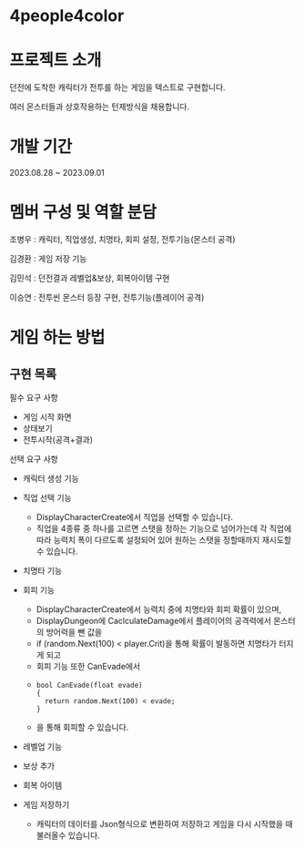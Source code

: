 # 4people4color
# 프로젝트 소개
던전에 도착한 캐릭터가 전투를 하는 게임을 텍스트로 구현합니다.

여러 몬스터들과 상호작용하는 턴제방식을 채용합니다.

# 개발 기간
2023.08.28 ~ 2023.09.01

# 멤버 구성 및 역할 분담

조병우 : 캐릭터, 직업생성, 치명타, 회피 설정, 전투기능(몬스터 공격)


김경환 : 게임 저장 기능


김민석 : 던전결과 레벨업&보상, 회복아이템 구현


이승연 : 전투씬 몬스터 등장 구현, 전투기능(플레이어 공격)


# 게임 하는 방법

구현 목록
-
필수 요구 사항
- 게임 시작 화면
- 상태보기
- 전투시작(공격+결과)

선택 요구 사항
- 캐릭터 생성 기능
- 직업 선택 기능
  - DisplayCharacterCreate에서 직업을 선택할 수 있습니다.
  - 직업을 4종류 중 하나를 고르면 스탯을 정하는 기능으로 넘어가는데 각 직업에 따라 능력치 폭이 다르도록 설정되어 있어 원하는 스탯을 정할때까지 재시도할 수 있습니다.
  
- 치명타 기능
- 회피 기능
  - DisplayCharacterCreate에서 능력치 중에 치명타와 회피 확률이 있으며,
  - DisplayDungeon에 CaclculateDamage에서 플레이어의 공격력에서 몬스터의 방어력을 뺀 값을
  - if (random.Next(100) < player.Crit)을 통해 확률이 발동하면 치명타가 터지게 되고
  - 회피 기능 또한 CanEvade에서
  - ```
    bool CanEvade(float evade)
    {
      return random.Next(100) < evade;
    }
  - 을 통해 회피할 수 있습니다.
- 레벨업 기능
- 보상 추가
- 회복 아이템
- 게임 저장하기
  - 캐릭터의 데이터를 Json형식으로 변환하여 저장하고 게임을 다시 시작했을 때 불러올수 있습니다.
